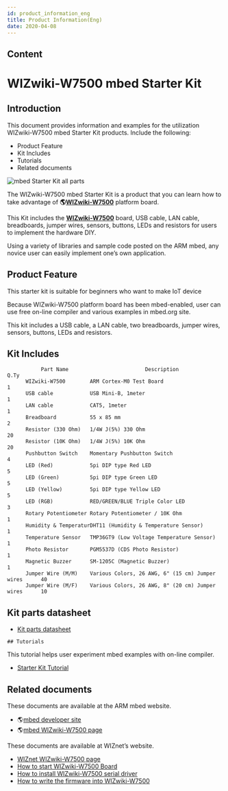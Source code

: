 ```yaml
---
id: product_information_eng
title: Product Information(Eng)
date: 2020-04-08
---
```



## Content
# WIZwiki-W7500 mbed Starter Kit

## Introduction

This document provides information and examples for the utilization
WIZwiki-W7500 mbed Starter Kit products. Include the following:

  - Product Feature
  - Kit Includes
  - Tutorials
  - Related documents

![mbed Starter Kit all
parts](/products/wizwiki_mbed_kit/mbed_starter_kit_all.jpg)

The WIZwiki-W7500 mbed Starter Kit is a product that you can learn how
to take advantage of **🌎[WIZwiki-W7500](/products/wizwiki_w7500/start)**
platform board.

This Kit includes the **[WIZwiki-W7500](/products/wizwiki_w7500/start)**
board, USB cable, LAN cable, breadboards, jumper wires, sensors,
buttons, LEDs and resistors for users to implement the hardware DIY.

Using a variety of libraries and sample code posted on the ARM mbed, any
novice user can easily implement one’s own application.

## Product Feature

This starter kit is suitable for beginners who want to make IoT device

Because WIZwiki-W7500 platform board has been mbed-enabled, user can use
free on-line compiler and various examples in mbed.org site.

This kit includes a USB cable, a LAN cable, two breadboards, jumper
wires, sensors, buttons, LEDs and resistors.

## Kit Includes

``` 
           Part Name                         Description                       Q.Ty
      WIZwiki-W7500        ARM Cortex-M0 Test Board                              1
      USB cable            USB Mini-B, 1meter                                    1
      LAN cable            CAT5, 1meter                                          1
      Breadboard           55 x 85 mm                                            2
      Resistor (330 Ohm)   1/4W J(5%) 330 Ohm                                    20
      Resistor (10K Ohm)   1/4W J(5%) 10K Ohm                                    20
      Pushbutton Switch    Momentary Pushbutton Switch                           4
      LED (Red)            5pi DIP type Red LED                                  5
      LED (Green)          5pi DIP type Green LED                                5
      LED (Yellow)         5pi DIP type Yellow LED                               5
      LED (RGB)            RED/GREEN/BLUE Triple Color LED                       3
      Rotary Potentiometer Rotary Potentiometer / 10K Ohm                        1
      Humidity & TemperaturDHT11 (Humidity & Temperature Sensor)                 1
      Temperature Sensor   TMP36GT9 (Low Voltage Temperature Sensor)             1
      Photo Resistor       PGM5537D (CDS Photo Resistor)                         1
      Magnetic Buzzer      SM-1205C (Magnetic Buzzer)                            1
      Jumper Wire (M/M)    Various Colors, 26 AWG, 6" (15 cm) Jumper wires      40
      Jumper Wire (M/F)    Various Colors, 26 AWG, 8" (20 cm) Jumper wires      10
```

## Kit parts datasheet

   * [Kit parts datasheet]()
   
    ## Tutorials

This tutorial helps user experiment mbed examples with on-line compiler.

   * [Starter Kit Tutorial]()

## Related documents

These documents are available at the ARM mbed website.

  - 🌎[mbed developer site](https://developer.mbed.org)
  - 🌎[mbed WIZwiki-W7500
    page](https://developer.mbed.org/platforms/WIZwiki-W7500/)

These documents are available at WIZnet’s website.

   * [WIZnet WIZwiki-W7500 page]()
   * [How to start WIZwiki-W7500 Board]()
   * [How to install WIZwiki-W7500 serial driver]()
   * [How to write the firmware into WIZwiki-W7500]()
